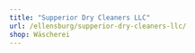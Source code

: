 ```yaml
---
title: "Supperior Dry Cleaners LLC"
url: /ellensburg/supperior-dry-cleaners-llc/
shop: Wäscherei
---
```

